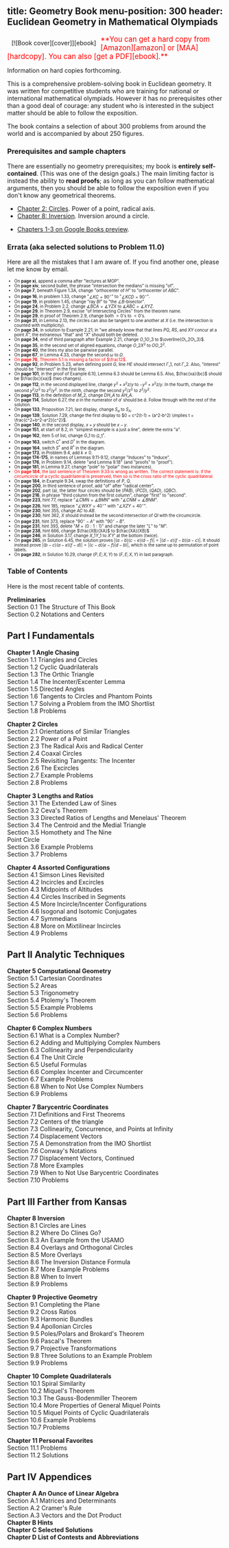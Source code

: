 title: Geometry Book
menu-position: 300
header: Euclidean Geometry in Mathematical Olympiads
---

<span style="float:left;padding:10px;">
[![Book cover][cover]][ebook]
</span>

<span style="color:red; font-size: 120%;">
**You can get a hard copy from [Amazon][amazon] or [MAA][hardcopy].
You can also [get a PDF][ebook].**
</span>

Information on hard copies forthcoming.

This is a comprehensive problem-solving book in Euclidean geometry.
It was written for competitive students who are training for national
or international mathematical olympiads.
However it has no prerequisites other than a good deal of courage:
any student who is interested in the subject matter
should be able to follow the exposition.

The book contains a selection of about 300 problems from around the world
and is accompanied by about 250 figures.

### Prerequisites and sample chapters
There are essentially no geometry prerequisites;
my book is **entirely self-contained**.
(This was one of the design goals.)
The main limiting factor is instead the ability to **read proofs**;
as long as you can follow mathematical arguments,
then you should be able to follow the exposition
even if you don't know any geometrical theorems.

+ [Chapter 2: Circles][egmo2]. Power of a point, radical axis.
+ [Chapter 8: Inversion][egmo8]. Inversion around a circle.
* [Chapters 1-3 on Google Books preview][googlebook].

### Errata (aka selected solutions to Problem 11.0)

Here are all the mistakes that I am aware of.
If you find another one, please let me know by email.

<small>
<small>

+ On **page xi**, append a comma after "lectures at MOP".
+ On **page xiv**, second bullet, the phrase "intersection the medians" is missing "of".
+ On **page 7**, beneath Figure 1.3A, change "orthocenter of $H$" to "orthocenter of $ABC$".
+ On **page 16**, in problem 1.33, change "$\angle KC=90^{\circ}$" to "$\angle KCD=90^{\circ}$".
+ On **page 19**, in problem 1.45, change "ray $BI$" to "the $\angle B$-bisector".
+ On **page 24**, in Problem 2.2, change $\measuredangle BCA = \measuredangle YZX$
  to $\measuredangle ABC = \measuredangle XYZ$.
+ On **page 29**, in Theorem 2.9, excise "of Intersecting Circles" from the theorem name.
+ On **page 29**, in proof of Theorem 2.9, change both $>0$'s to $<0$'s.
+ On **page 31**, in Lemma 2.13, the circles can also be tangent
  to one another at $X$ (i.e. the intersection is counted with multiplicity).
+ On **page 34**, in solution to Example 2.21, in
  "we already know that that lines $PQ$, $RS$, and $XY$ concur at a point $X$",
  the extraneous "that" and "$X$" should both be deleted.
+ On **page 34**, end of third paragraph after Example 2.21,
  change $O\_1O\_3$ to $\overline{O\_2O\_3}$.
+ On **page 35**, in the second set of aligned equations,
  change $O\_2X^2$ to $OO\_2^2$.
+ On **page 40**, the lines my also be pairwise parallel.
+ On **page 67**, in Lemma 4.33, change the second $\omega$ to $\Omega$.
+ <span style="color:red;">On **page 76**, Theorem 5.1 is missing a factor of $\frac12$.</span>
+ On **page 92**, in Problem 5.23, when defining point $G$,
  line $HE$ should intersect $\Gamma\_1$, not $\Gamma\_2$.
  Also, "interest" should be "intersect" in the first line.
+ On **page 101**, in the proof of Example 6.10, Lemma 6.3 should be Lemma 6.5.
  Also, $\frac{xa}{bc}$ should be $\frac{bc}{xa}$ (two changes).
+ On **page 112**, in the second displayed line, change $y^2+x^2z/y$ to $-y^2+x^2z/y$.
  In the fourth, change the second $y^2/z^2$ to $z^2/y^2$.
  In the ninth, change the second $y^2/z^2$ to $z^2/y^2$.
+ On **page 113**, in the definition of $M\_2$, change $DH\_A$ to $AH\_A$.
+ On **page 114**, Solution 6.27, the $a$ in the numerator of $a'$ should be $\bar a$.
  Follow through with the rest of the solution.
+ On **page 133**, Proposition 7.21, last display, change
  $S_a$ to $S_A$.
+ On **page 139**, Solution 7.29, change the first display to
  $0 = c^2(t-1) + (a^2-b^2) \implies t = \frac{c^2+b^2-a^2}{c^2}$.
+ On **page 140**, in the second display, $x+y$ should be $x-y$.
+ On **page 151**, at start of 8.2, in "simplest example is a just a line", delete the extra "a".
+ On **page 162**, item 5 of list, change $G\_1$ to $G\_1^\ast$.
+ On **page 163**, switch $C^\ast$ and $D^\ast$ in the diagram.
+ On **page 164**, switch $S^\ast$ and $R^\ast$ in the diagram.
+ On **page 173**, in Problem 9.4, add $k \neq 0$.
+ On **page 174-175**, in names of Lemmas 9.11-9.12,
  change "Induces" to "Induce".
+ On **page 176**, in Problem 9.14, delete "and Lemma 9.18" (and "proofs" to "proof").
+ On **page 181**, in Lemma 9.27, change "pole" to "polar" (two instances).
+ <span style="color:red;">On **page 184**, the last sentence of Theorem 9.33 is wrong as written.
  The correct statement is: if the *circumcircle* of a cyclic quadrilateral is preserved,
  then so is the cross ratio of the cyclic quadrilateral.</span>
+ On **page 184**, in Example 9.34, swap the definitions of $P$, $Q$.
+ On **page 200**, in third sentence of proof, add "of" after "radical center".
+ On **page 202**, part (a), the latter four circles should be
  $(PAB)$, $(PCD)$, $(QAD)$, $(QBC)$.
+ On **page 216**, in phrase "third column from the first column",
  change "first" to "second".
+ On **page 223**, hint 77, replace "$\measuredangle CMN = \measuredangle BMN$"
  with "$\measuredangle CNM = \measuredangle BNM$".
+ On **page 226**, hint 185, replace "$\angle WXY = 40^{\circ}$"
  with "$\angle XZY = 40^{\circ}$".
+ On **page 230**, hint 355, change $AC$ to $AB$.
+ On **page 230**, hint 362, $X$ should instead be the second intersection of $QI$ with the circumcircle.
+ On **page 231**, hint 373, replace "$90^{\circ}-A$" with "$90^{\circ}-B$".
+ On **page 231**, hint 393, delete "$M=(0:1:1)$" and change the later "$L$" to "$M$".
+ On **page 238**, hint 666, change $\frac{XB}{XA}$ to $\frac{XA}{XB}$
+ On **page 246**, in Solution 3.17, change $X\_1Y\_1$ to $X'Y'$ at the bottom (twice).
+ On **page 265**, in Solution 6.45, the solution proves $|(a-b)(c-e)(d-f)|=|(d-e)(f-b)(a-c)|$.
  It should instead prove $|(b-c)(a-e)(f-d)|=|(c-a)(e-f)(d-b)|$,
  which is the same up to permutation of point labels.
+ On **page 282**, in Solution 10.29, change $(P,E;X,Y)$ to $(F,E;X,Y)$ in last paragraph.

</small>
</small>

### Table of Contents
Here is the most recent table of contents.

<b>Preliminaries</b>
<br> Section 0.1  The Structure of This Book
<br> Section 0.2  Notations and Centers

## Part I  Fundamentals
<b>Chapter 1  Angle Chasing</b>
<br> Section 1.1  Triangles and Circles
<br> Section 1.2  Cyclic Quadrilaterals
<br> Section 1.3  The Orthic Triangle
<br> Section 1.4  The Incenter/Excenter Lemma
<br> Section 1.5  Directed Angles
<br> Section 1.6  Tangents to Circles and Phantom Points
<br> Section 1.7  Solving a Problem from the IMO Shortlist
<br> Section 1.8  Problems

<b>Chapter 2  Circles</b>
<br> Section 2.1  Orientations of Similar Triangles
<br> Section 2.2  Power of a Point
<br> Section 2.3  The Radical Axis and Radical Center
<br> Section 2.4  Coaxal Circles
<br> Section 2.5  Revisiting Tangents: The Incenter
<br> Section 2.6  The Excircles
<br> Section 2.7  Example Problems
<br> Section 2.8  Problems

<b>Chapter 3  Lengths and Ratios</b>
<br> Section 3.1  The Extended Law of Sines
<br> Section 3.2  Ceva's Theorem
<br> Section 3.3  Directed Ratios of Lengths and Menelaus' Theorem
<br> Section 3.4  The Centroid and the Medial Triangle
<br> Section 3.5  Homothety and The Nine<br>Point Circle
<br> Section 3.6  Example Problems
<br> Section 3.7  Problems

<b>Chapter 4  Assorted Configurations</b>
<br> Section 4.1  Simson Lines Revisited
<br> Section 4.2  Incircles and Excircles
<br> Section 4.3  Midpoints of Altitudes
<br> Section 4.4  Circles Inscribed in Segments
<br> Section 4.5  More Incircle/Incenter Configurations
<br> Section 4.6  Isogonal and Isotomic Conjugates
<br> Section 4.7  Symmedians
<br> Section 4.8  More on Mixtilinear Incircles
<br> Section 4.9  Problems


## Part II  Analytic Techniques
<b>Chapter 5  Computational Geometry</b>
<br> Section 5.1  Cartesian Coordinates
<br> Section 5.2  Areas
<br> Section 5.3  Trigonometry
<br> Section 5.4  Ptolemy's Theorem
<br> Section 5.5  Example Problems
<br> Section 5.6  Problems

<b>Chapter 6  Complex Numbers</b>
<br> Section 6.1  What is a Complex Number?
<br> Section 6.2  Adding and Multiplying Complex Numbers
<br> Section 6.3  Collinearity and Perpendicularity
<br> Section 6.4  The Unit Circle
<br> Section 6.5  Useful Formulas
<br> Section 6.6  Complex Incenter and Circumcenter
<br> Section 6.7  Example Problems
<br> Section 6.8  When to Not Use Complex Numbers
<br> Section 6.9  Problems

<b>Chapter 7  Barycentric Coordinates</b>
<br> Section 7.1  Definitions and First Theorems
<br> Section 7.2  Centers of the triangle
<br> Section 7.3  Collinearity, Concurrence, and Points at Infinity
<br> Section 7.4  Displacement Vectors
<br> Section 7.5  A Demonstration from the IMO Shortlist
<br> Section 7.6  Conway's Notations
<br> Section 7.7  Displacement Vectors, Continued
<br> Section 7.8  More Examples
<br> Section 7.9  When to Not Use Barycentric Coordinates
<br> Section 7.10  Problems


## Part III  Farther from Kansas
<b>Chapter 8  Inversion</b>
<br> Section 8.1  Circles are Lines
<br> Section 8.2  Where Do Clines Go?
<br> Section 8.3  An Example from the USAMO
<br> Section 8.4  Overlays and Orthogonal Circles
<br> Section 8.5  More Overlays
<br> Section 8.6  The Inversion Distance Formula
<br> Section 8.7  More Example Problems
<br> Section 8.8  When to Invert
<br> Section 8.9  Problems

<b>Chapter 9  Projective Geometry</b>
<br> Section 9.1  Completing the Plane
<br> Section 9.2  Cross Ratios
<br> Section 9.3  Harmonic Bundles
<br> Section 9.4  Apollonian Circles
<br> Section 9.5  Poles/Polars and Brokard's Theorem
<br> Section 9.6  Pascal's Theorem
<br> Section 9.7  Projective Transformations
<br> Section 9.8  Three Solutions to an Example Problem
<br> Section 9.9  Problems

<b>Chapter 10  Complete Quadrilaterals</b>
<br> Section 10.1  Spiral Similarity
<br> Section 10.2  Miquel's Theorem
<br> Section 10.3  The Gauss-Bodenmiller Theorem
<br> Section 10.4  More Properties of General Miquel Points
<br> Section 10.5  Miquel Points of Cyclic Quadrilaterals
<br> Section 10.6  Example Problems
<br> Section 10.7  Problems

<b>Chapter 11  Personal Favorites</b>
<br> Section 11.1  Problems
<br> Section 11.2  Solutions

## Part IV  Appendices
<b>Chapter A  An Ounce of Linear Algebra</b>
<br> Section A.1  Matrices and Determinants
<br> Section A.2  Cramer's Rule
<br> Section A.3  Vectors and the Dot Product
<br><b>Chapter B  Hints</b>
<br><b>Chapter C  Selected Solutions</b>
<br><b>Chapter D  List of Contests and Abbreviations</b>



[ebook]: http://www.maa.org/ebooks/EGMO
[cover]: http://www.maa.org/sites/default/files/images/ebooks/problem_books/EGMO.png
[egmo2]: http://www.maa.org/sites/default/files/pdf/ebooks/pdf/EGMO_chapter2.pdf
[egmo8]: http://www.maa.org/sites/default/files/pdf/ebooks/pdf/EGMO_chapter8.pdf
[googlebook]: https://books.google.com/books?id=47UaDAAAQBAJ&lpg=PP1&hl=zh-TW&pg=PP1#v=onepage&q&f=false
[amazon]: https://smile.amazon.com/Euclidean-Geometry-Mathematical-Olympiads-Problem/dp/0883858398?ie=UTF8&*Version*=1&*entries*=0
[hardcopy]: http://www.maa.org/press/books/euclidean-geometry-in-mathematical-olympiads
